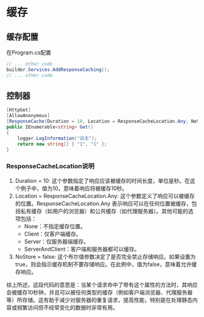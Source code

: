 # 缓存

## 缓存配置  

在Program.cs配置  

```csharp  
// ... other code  
builder.Services.AddResponseCaching();
// ... other code  
```  

## 控制器 
```csharp  
[HttpGet]
[AllowAnonymous]
[ResponseCache(Duration = 10, Location = ResponseCacheLocation.Any, NoStore = false)]
public IEnumerable<string> Get()
{
    logger.LogInformation("日志");
    return new string[] { "1", "1" };
}
```  

### ResponseCacheLocation说明  

1. Duration = 10: 这个参数指定了响应应该被缓存的时间长度，单位是秒。在这个例子中，值为10，意味着响应将被缓存10秒。
2. Location = ResponseCacheLocation.Any: 这个参数定义了响应可以被缓存的位置。ResponseCacheLocation.Any 表示响应可以在任何位置被缓存，包括私有缓存（如用户的浏览器）和公共缓存（如代理服务器）。其他可能的选项包括：
   - None：不指定缓存位置。
   - Client：仅客户端缓存。
   - Server：仅服务器端缓存。
   - ServerAndClient：客户端和服务器都可以缓存。
3. NoStore = false: 这个布尔值参数决定了是否完全禁止存储响应。如果设置为true，则会指示缓存机制不要存储响应。在此例中，值为false，意味着允许缓存响应。  
   
综上所述，这段代码的意思是：当某个请求命中了带有这个属性的方法时，其响应会被缓存10秒钟，并且可以被任何类型的缓存（例如客户端浏览器、代理服务器等）所存储。这有助于减少对服务器的重复请求，提高性能，特别是在处理静态内容或频繁访问但不经常变化的数据时非常有用。
